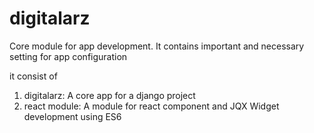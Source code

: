 # digitalarz
Core module for app development. It contains important and necessary setting for app configuration

it consist of 
1. digitalarz: A core app for a django project
2. react module: A module for react component and JQX Widget development using ES6
